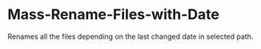 # Mass-Rename-Files-with-Date
Renames all the files depending on the last changed date in selected path. 
